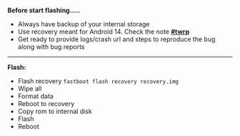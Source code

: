 **Before start flashing.....**

- Always have backup of your internal storage
- Use recovery meant for Android 14. Check the note [**#twrp**](https://t.me/Swaggers_builds)
- Get ready to provide logs/crash url and steps to reproduce the bug along with bug reports

----

**Flash:**
- Flash recovery ```fastboot flash recovery recovery.img```
- Wipe all
- Format data
- Reboot to recovery 
- Copy rom to internal disk
- Flash
- Reboot
